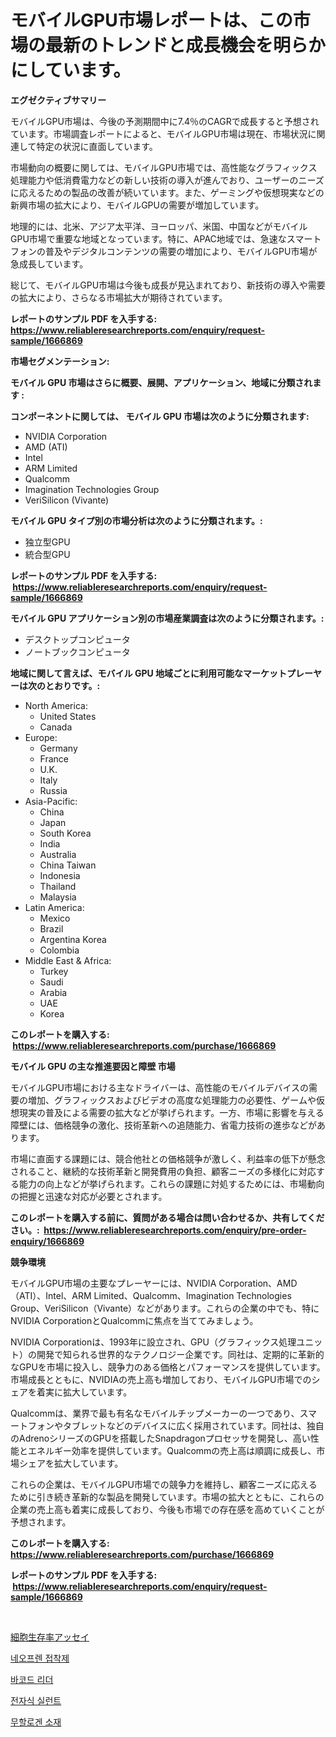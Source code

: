 <p><h1>モバイルGPU市場レポートは、この市場の最新のトレンドと成長機会を明らかにしています。</h1></p><p><strong>エグゼクティブサマリー</strong></p>
<p><p>モバイルGPU市場は、今後の予測期間中に7.4％のCAGRで成長すると予想されています。市場調査レポートによると、モバイルGPU市場は現在、市場状況に関連して特定の状況に直面しています。</p><p>市場動向の概要に関しては、モバイルGPU市場では、高性能なグラフィックス処理能力や低消費電力などの新しい技術の導入が進んでおり、ユーザーのニーズに応えるための製品の改善が続いています。また、ゲーミングや仮想現実などの新興市場の拡大により、モバイルGPUの需要が増加しています。</p><p>地理的には、北米、アジア太平洋、ヨーロッパ、米国、中国などがモバイルGPU市場で重要な地域となっています。特に、APAC地域では、急速なスマートフォンの普及やデジタルコンテンツの需要の増加により、モバイルGPU市場が急成長しています。</p><p>総じて、モバイルGPU市場は今後も成長が見込まれており、新技術の導入や需要の拡大により、さらなる市場拡大が期待されています。</p></p>
<p><strong>レポートのサンプル PDF を入手する: <a href="https://www.reliableresearchreports.com/enquiry/request-sample/1666869">https://www.reliableresearchreports.com/enquiry/request-sample/1666869</a></strong></p>
<p><strong>市場セグメンテーション:</strong></p>
<p><strong> モバイル GPU 市場はさらに概要、展開、アプリケーション、地域に分類されます :</strong></p>
<p><strong>コンポーネントに関しては、 モバイル GPU 市場は次のように分類されます: &nbsp;</strong></p>
<p><ul><li>NVIDIA Corporation</li><li>AMD (ATI)</li><li>Intel</li><li>ARM Limited</li><li>Qualcomm</li><li>Imagination Technologies Group</li><li>VeriSilicon (Vivante)</li></ul></p>
<p><strong> モバイル GPU タイプ別の市場分析は次のように分類されます。:</strong></p>
<p><ul><li>独立型GPU</li><li>統合型GPU</li></ul></p>
<p><strong>レポートのサンプル PDF を入手する: &nbsp;<a href="https://www.reliableresearchreports.com/enquiry/request-sample/1666869">https://www.reliableresearchreports.com/enquiry/request-sample/1666869</a></strong></p>
<p><strong> モバイル GPU アプリケーション別の市場産業調査は次のように分類されます。:</strong></p>
<p><ul><li>デスクトップコンピュータ</li><li>ノートブックコンピュータ</li></ul></p>
<p><strong>地域に関して言えば、モバイル GPU 地域ごとに利用可能なマーケットプレーヤーは次のとおりです。:</strong></p>
<p><ul>
    <li>
        North America:
        <ul>
            <li>United States</li>
            <li>Canada</li>
        </ul>
    </li>
    <li>
        Europe:
        <ul>
            <li>Germany</li>
            <li>France</li>
            <li>U.K.</li>
            <li>Italy</li>
            <li>Russia</li>
        </ul>
    </li>
    <li>
        Asia-Pacific:
        <ul>
            <li>China</li>
            <li>Japan</li>
            <li>South Korea</li>
            <li>India</li>
            <li>Australia</li>
            <li>China Taiwan</li>
            <li>Indonesia</li>
            <li>Thailand</li>
            <li>Malaysia</li>
        </ul>
    </li>
    <li>
        Latin America:
        <ul>
            <li>Mexico</li>
            <li>Brazil</li>
            <li>Argentina Korea</li>
            <li>Colombia</li>
        </ul>
    </li>
    <li>
        Middle East & Africa:
        <ul>
            <li>Turkey</li>
            <li>Saudi</li>
            <li>Arabia</li>
            <li>UAE</li>
            <li>Korea</li>
        </ul>
    </li>
    </ul></p>
<p><strong>このレポートを購入する: &nbsp;<a href="https://www.reliableresearchreports.com/purchase/1666869">https://www.reliableresearchreports.com/purchase/1666869</a></strong></p>
<p><strong>モバイル GPU の主な推進要因と障壁 市場</strong></p>
<p><p>モバイルGPU市場における主なドライバーは、高性能のモバイルデバイスの需要の増加、グラフィックスおよびビデオの高度な処理能力の必要性、ゲームや仮想現実の普及による需要の拡大などが挙げられます。一方、市場に影響を与える障壁には、価格競争の激化、技術革新への追随能力、省電力技術の進歩などがあります。</p><p>市場に直面する課題には、競合他社との価格競争が激しく、利益率の低下が懸念されること、継続的な技術革新と開発費用の負担、顧客ニーズの多様化に対応する能力の向上などが挙げられます。これらの課題に対処するためには、市場動向の把握と迅速な対応が必要とされます。</p></p>
<p><strong>このレポートを購入する前に、質問がある場合は問い合わせるか、共有してください。:&nbsp; <a href="https://www.reliableresearchreports.com/enquiry/pre-order-enquiry/1666869">https://www.reliableresearchreports.com/enquiry/pre-order-enquiry/1666869</a></strong></p>
<p><strong>競争環境</strong></p>
<p><p>モバイルGPU市場の主要なプレーヤーには、NVIDIA Corporation、AMD（ATI）、Intel、ARM Limited、Qualcomm、Imagination Technologies Group、VeriSilicon（Vivante）などがあります。これらの企業の中でも、特にNVIDIA CorporationとQualcommに焦点を当ててみましょう。</p><p>NVIDIA Corporationは、1993年に設立され、GPU（グラフィックス処理ユニット）の開発で知られる世界的なテクノロジー企業です。同社は、定期的に革新的なGPUを市場に投入し、競争力のある価格とパフォーマンスを提供しています。市場成長とともに、NVIDIAの売上高も増加しており、モバイルGPU市場でのシェアを着実に拡大しています。</p><p>Qualcommは、業界で最も有名なモバイルチップメーカーの一つであり、スマートフォンやタブレットなどのデバイスに広く採用されています。同社は、独自のAdrenoシリーズのGPUを搭載したSnapdragonプロセッサを開発し、高い性能とエネルギー効率を提供しています。Qualcommの売上高は順調に成長し、市場シェアを拡大しています。</p><p>これらの企業は、モバイルGPU市場での競争力を維持し、顧客ニーズに応えるために引き続き革新的な製品を開発しています。市場の拡大とともに、これらの企業の売上高も着実に成長しており、今後も市場での存在感を高めていくことが予想されます。</p></p>
<p><strong>このレポートを購入する: &nbsp; <a href="https://www.reliableresearchreports.com/purchase/1666869">https://www.reliableresearchreports.com/purchase/1666869</a></strong></p>
<p><strong>レポートのサンプル PDF を入手する: &nbsp;<a href="https://www.reliableresearchreports.com/enquiry/request-sample/1666869">https://www.reliableresearchreports.com/enquiry/request-sample/1666869</a></strong><strong></strong></p>
<p>&nbsp;</p>
<p><p><a href="https://medium.com/@urinalisis45667/%E7%B4%B0%E8%83%9E%E7%94%9F%E5%AD%98%E7%8E%87%E3%82%A2%E3%83%83%E3%82%BB%E3%82%A4%E5%B8%82%E5%A0%B4-%E7%AB%B6%E4%BA%89%E5%88%86%E6%9E%90-%E5%B8%82%E5%A0%B4%E5%8B%95%E5%90%91-%E3%81%8A%E3%82%88%E3%81%B32031%E5%B9%B4%E3%81%BE%E3%81%A7%E3%81%AE%E4%BA%88%E6%B8%AC-974cba390ea1">細胞生存率アッセイ</a></p><p><a href="https://github.com/GabrielBlanda5656/Market-Research-Report-List-1/blob/main/183364713401.md">네오프렌 접착제</a></p><p><a href="https://medium.com/@maxinewilloughby/%EB%B0%94%EC%BD%94%EB%93%9C-%EB%A6%AC%EB%8D%94-%EC%8B%9C%EC%9E%A5-%EA%B7%9C%EB%AA%A8-%EC%8B%9C%EC%9E%A5-%EC%A0%84%EB%A7%9D-%EB%B0%8F-%EC%8B%9C%EC%9E%A5-%EC%98%88%EC%B8%A1-2024%EB%85%84%EB%B6%80%ED%84%B0-2031%EB%85%84%EA%B9%8C%EC%A7%80-12c7b1a9eb10">바코드 리더</a></p><p><a href="https://github.com/CorEmtymerich56566/Market-Research-Report-List-1/blob/main/532199213402.md">전자식 실런트</a></p><p><a href="https://medium.com/@isariontaru/%ED%95%A0%EB%A1%9C%EA%B2%90-%ED%94%84%EB%A6%AC-%EC%86%8C%EC%9E%AC-%EC%8B%9C%EC%9E%A5-%EC%A2%85%EB%A5%98-%EC%9D%91%EC%9A%A9-%EB%B0%8F-%EC%A7%80%EB%A6%AC%EC%97%90-%EB%8C%80%ED%95%9C-%ED%8F%AC%EA%B4%84%EC%A0%81-%ED%8F%89%EA%B0%80-98203fafee48">무할로겐 소재</a></p></p>